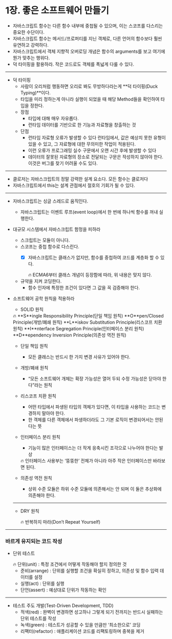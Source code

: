 # 1장. 좋은 소프트웨어 만들기

- 자바스크립트 함수는 다른 함수 내부에 중첩될 수 있으며, 이는 스코프를 다스리는 중요한 수단이다.
- 자바스크립트 함수는 메서드/프로퍼티를 지닌 객체로, 다른 언어의 함수보다 훨씬 유연하고 강력하다.
- 자바스크립트에서 객체 지향적 오버로딩 개념은 함수의 arguments를 보고 여기에 뭔가 맞추는 행위다.
- 덕 타이핑을 활용하라. 작은 코드로도 객체를 폭넓게 다룰 수 있다.

---

- 덕 타이핑
    - 사람이 오리처럼 행동하면 오리로 봐도 무방하다라는게 **덕 타이핑(Duck Typing)**이다.
    - 타입을 미리 정하는게 아니라 실행이 되었을 때 해당 Method들을 확인하여 타입을 정한다.
    - 장점
        - 타입에 대해 매우 자유롭다.
        - 런타임 데이터를 기반으로 한 기능과 자료형을 창출하는 것
    - 단점
        - 런타임 자료형 오류가 발생할 수 있다 런타임에서, 값은 예상치 못한 유형이 있을 수 있고, 그 자료형에 대한 무의미한 작업이 적용된다.
        - 이런 오류가 프로그래밍 실수 구문에서 오랜 시간 후에 발생할 수 있다
        - 데이터의 잘못된 자료형의 장소로 전달되는 구문은 작성하지 않아야 한다. 이것은 버그를 찾기 어려울 수도 있다.

---

- 클로저는 자바스크립트의 정말 강력한 설계 요소다. 모든 함수는 클로저다
- 자바스크립트에서 this는 설계 관점에서 절호의 기회가 될 수 있다.

---

- 자바스크립트는 싱글 스레드로 움직인다.
    - 자바스크립트는 이벤트 루프(event loop)에서 한 번에 하나씩 함수를 꺼내 실행한다.
- 대규모 시스템에서 자바스크립트 함정을 피하라
    - 스크립트는 모듈이 아니다.
    - 스코프는 중첩 함수로 다스린다.
        - [x]  자바스크립트는 클래스가 없지만, 함수를 중첩하여 코드를 계층화 할 수 있다.
            
            <aside>
            🔥 ECMA6부터 클래스 개념이 등장함에 따라, 위 내용은 맞지 않다.
            
            </aside>
            
    - 규약을 지켜 코딩한다.
        - 함수 인자에 특정한 조건이 있다면 그 값을 꼭 검증해야 한다.
- 소프트웨어 공학 원칙을 적용하라
    - SOLID  원칙
    
    <aside>
    🔥 **S**ingle Responsibility Principle(단일 책임 원칙)
    **O**pen/Closed Principle(개방/폐쇄 원칙)
    **L**iskov Substitution Principle(리스코프 치환 원칙)
    **I**nterface Segregation Principle(인터페이스 분리 원칙)
    **D**ependency Inversion Principle(의존성 역전 원칙)
    
    </aside>
    
    - 단일 책임 원칙
        - 모든 클래스는 반드시 한 가지 변경 사유가 있어야 한다.
    
    - 개방/폐쇄 원칙
        - “모든 소프트웨어 개체는 확장 가능성은 열어 두되 수정 가능성은 닫아야 한다”라는 원칙
        
    - 리스코프 치환 원칙
        - 어떤 타입에서 파생된 타입의 객체가 있다면, 이 타입을 사용하는 코드는 변경하지 말아야 한다.
        - 한 객체를 다른 객체에서 파생하더라도 그 기본 로직이 변경되어서는 안된다는 뜻
        
    - 인터페이스 분리 원칙
        - 기능이 많은 인터페이스는 더 작게 응축시킨 조각으로 나누어야 한다는 발상
        
        <aside>
        🔥 인터페이스 사용부는 ‘뚱뚱한’ 전체가 아니라 아주 작은 인터페이스만 바라보면 된다.
        
        </aside>
        
    - 의존성 역전 원칙
        - 상위 수준 모듈은 하위 수준 모듈에 의존해서는 안 되며 이 둘은 추상화에 의존해야 한다.
        
    
    ---
    
    - DRY 원칙
        
        <aside>
        🔥 반복하지 마라(Don’t Repeat Yourself)
        
        </aside>
        
    

---

### 바르게 유지되는 코드 작성

- 단위 테스트
    
    <aside>
    🔥 단위(unit) : 특정 조건에서 어떻게 작동해야 할지 정의한 것
    
    </aside>
    
    - 준비(arrange) : 단위를 실행할 조건을 확실히 정하고, 의존성 및 함수 입력 데이터를 설정
    - 실행(act) : 단위를 실행
    - 단언(assert) : 예상대로 단위가 작동하는 확인
    

---

- 테스트 주도 개발(Test-Driven Development, TDD)
    - 적색(red) : 완벽이 변경하면 성고하나 그렇게 되기 전까지는 반드시 실패하는 단위 테스트를 작성
    - 녹색(green) : 테스트가 성공할 수 있을 만큼만 ‘최소한으로’ 코딩
    - 리팩터(refactor) : 애플리케이션 코드를 리팩토링하며 중복을 제거